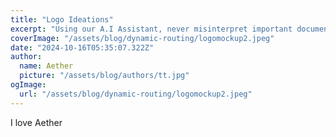 ```yaml
---
title: "Logo Ideations"
excerpt: "Using our A.I Assistant, never misinterpret important documents ever again. We use A.I to breakdown and compartmentalize forms so you don't have to. "
coverImage: "/assets/blog/dynamic-routing/logomockup2.jpeg"
date: "2024-10-16T05:35:07.322Z"
author:
  name: Aether
  picture: "/assets/blog/authors/tt.jpg"
ogImage:
  url: "/assets/blog/dynamic-routing/logomockup2.jpeg"
---
```


I love Aether